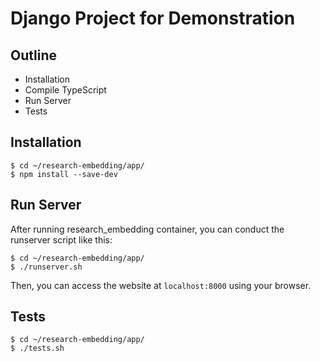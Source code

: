 # Django Project for Demonstration

## Outline
  - Installation
  - Compile TypeScript
  - Run Server
  - Tests

## Installation
```
$ cd ~/research-embedding/app/
$ npm install --save-dev
```

## Run Server
After running research_embedding container, you can conduct the runserver script like this:
```
$ cd ~/research-embedding/app/
$ ./runserver.sh
```
Then, you can access the website at `localhost:8000` using your browser.

## Tests
```
$ cd ~/research-embedding/app/
$ ./tests.sh
```
